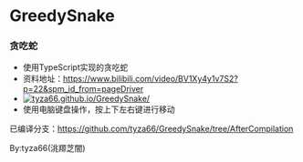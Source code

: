# GreedySnake
### 贪吃蛇
- 使用TypeScript实现的贪吃蛇
- 资料地址：https://www.bilibili.com/video/BV1Xy4y1v7S2?p=22&spm_id_from=pageDriver
- [![tyza66.github.io/GreedySnake/](https://img.shields.io/badge/tyza66.github.io/GreedySnake/-grey)](https://tyza66.github.io/GreedySnake/)  
- 使用电脑键盘操作，按上下左右键进行移动

已编译分支：https://github.com/tyza66/GreedySnake/tree/AfterCompilation

By:tyza66(洮羱芝闇)
